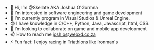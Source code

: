 - 👋 Hi, I’m @Skellate AKA Joshua O'Gormna
- 👀 I’m interested in software engineering and game development 
- 🌱 I’m currently program in Visual Studios & Unreal Engine.
- 😎 I have knowledge in C/C++, Python, Java, Javascript, html, CSS. 
- 💞️ I’m looking to collaborate on game and mobile app development
- 📫 How to reach me josh.o@webxd.co.za  
- ⚡ Fun fact: I enjoy racing in Triathlons like Ironman's

<!---
Skellate/Skellate is a ✨ special ✨ repository because its `README.md` (this file) appears on your GitHub profile.
You can click the Preview link to take a look at your changes.
--->
